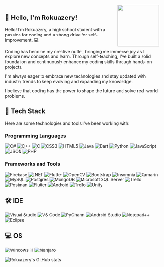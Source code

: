 <img align="right" src="https://tenor.com/view/cute-animals-mochi-mochi-peach-cat-goma-cat-wave-gif-17543358.gif" width="136">

## 👋 Hello, I'm Rokuazery! 
Hello! I'm Rokuazery, a high school student with a passion for coding and a strong drive for self-improvement. 💻

Coding has become my creative outlet, bringing me immense joy as I explore new concepts and learn. Through self-teaching, I've built a solid foundation and continuously enhance my coding skills through hands-on projects.

I'm always eager to embrace new technologies and stay updated with industry trends to keep evolving and expanding my knowledge.

I believe that coding has the power to shape the future and solve real-world problems.

## 🔧 Tech Stack

Here are some technologies and tools I've been working with:

### Programming Languages
![C#](https://img.shields.io/badge/c%23-%23239120.svg?style=for-the-badge&logo=c-sharp&logoColor=white) ![C++](https://img.shields.io/badge/c++-%2300599C.svg?style=for-the-badge&logo=c%2B%2B&logoColor=white) ![C](https://img.shields.io/badge/c-%2300599C.svg?style=for-the-badge&logo=c&logoColor=white) ![CSS3](https://img.shields.io/badge/css3-%231572B6.svg?style=for-the-badge&logo=css3&logoColor=white) ![HTML5](https://img.shields.io/badge/html5-%23E34F26.svg?style=for-the-badge&logo=html5&logoColor=white) ![Java](https://img.shields.io/badge/java-%23ED8B00.svg?style=for-the-badge&logo=java&logoColor=white) ![Dart](https://img.shields.io/badge/dart-%230175C2.svg?style=for-the-badge&logo=dart&logoColor=white) ![Python](https://img.shields.io/badge/Python-FFD43B?style=for-the-badge&logo=python&logoColor=blue) ![JavaScript](https://img.shields.io/badge/JavaScript-323330?style=for-the-badge&logo=javascript&logoColor=F7DF1E) ![JSON](https://img.shields.io/badge/json-5E5C5C?style=for-the-badge&logo=json&logoColor=white) ![PHP](https://img.shields.io/badge/php-%23777BB4.svg?style=for-the-badge&logo=php&logoColor=white) 

### Frameworks and Tools
![Firebase](https://img.shields.io/badge/firebase-%23039BE5.svg?style=for-the-badge&logo=firebase) ![.NET](https://img.shields.io/badge/.NET-5C2D91?style=for-the-badge&logo=.net&logoColor=white) ![Flutter](https://img.shields.io/badge/Flutter-02569B?style=for-the-badge&logo=flutter&logoColor=white) ![OpenCV](https://img.shields.io/badge/OpenCV-27338e?style=for-the-badge&logo=OpenCV&logoColor=white) ![Bootstrap](https://img.shields.io/badge/bootstrap-%23563D7C.svg?style=for-the-badge&logo=bootstrap&logoColor=white) ![Insomnia](https://img.shields.io/badge/Insomnia-black?style=for-the-badge&logo=insomnia&logoColor=5849BE) ![Xamarin](https://img.shields.io/badge/Xamarin-3199DC?style=for-the-badge&logo=xamarin&logoColor=white) ![MySQL](https://img.shields.io/badge/mysql-%2300f.svg?style=for-the-badge&logo=mysql&logoColor=white) ![Postgres](https://img.shields.io/badge/postgres-%23316192.svg?style=for-the-badge&logo=postgresql&logoColor=white) ![MongoDB](https://img.shields.io/badge/MongoDB-%234ea94b.svg?style=for-the-badge&logo=mongodb&logoColor=white) ![Microsoft SQL Server](https://img.shields.io/badge/Microsoft%20SQL%20Sever-CC2927?style=for-the-badge&logo=microsoft%20sql%20server&logoColor=white) ![Trello](https://img.shields.io/badge/Trello-%23026AA7.svg?style=for-the-badge&logo=Trello&logoColor=white) ![Postman](https://img.shields.io/badge/Postman-FF6C37?style=for-the-badge&logo=postman&logoColor=white) ![Flutter](https://img.shields.io/badge/Flutter-%2302569B.svg?style=for-the-badge&logo=Flutter&logoColor=white) ![Android](https://img.shields.io/badge/android-%2320232a.svg?style=for-the-badge&logo=android&logoColor=%a4c639) ![Trello](https://img.shields.io/badge/Trello-0052CC?style=for-the-badge&logo=trello&logoColor=white) ![Unity](https://img.shields.io/badge/Unity-100000?style=for-the-badge&logo=unity&logoColor=white)

## 🛠️ IDE
![Visual Studio](https://img.shields.io/badge/VS_2022-5C2D91?style=for-the-badge&logo=visual%20studio&logoColor=white) ![VS Code](https://img.shields.io/badge/VSCode-0078D4?style=for-the-badge&logo=visual%20studio%20code&logoColor=white) ![PyCharm](https://img.shields.io/badge/PyCharm-000000.svg?&style=for-the-badge&logo=PyCharm&logoColor=white) ![Android Studio](https://img.shields.io/badge/Android_Studio-3DDC84?style=for-the-badge&logo=android-studio&logoColor=white) ![Notepad++](https://img.shields.io/badge/Notepad++-90E59A.svg?style=for-the-badge&logo=notepad%2B%2B&logoColor=black)
![Eclipse](https://img.shields.io/badge/Eclipse-2C2255?style=for-the-badge&logo=eclipse&logoColor=white)

## 💻 OS
![Windows 11](https://img.shields.io/badge/Windows_11-0078d4?style=for-the-badge&logo=windows-11&logoColor=white) ![Manjaro](https://img.shields.io/badge/manjaro-35BF5C?style=for-the-badge&logo=manjaro&logoColor=white)

![Rokuazery's GitHub stats](https://github-readme-stats.vercel.app/api?username=rokuazery&show_icons=false&include_all_commits=false&count_private=true&theme=radical)
